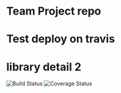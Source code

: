 # Team Project repo
# Test deploy on travis
# library detail 2

![Build Status](https://app.travis-ci.com/gcivil-nyu-org/INET-Monday-Fall2023-Team-4.svg?branch=develop) ![Coverage Status](https://coveralls.io/repos/github/gcivil-nyu-org/INET-Monday-Fall2023-Team-4/badge.svg?branch=develop)


